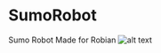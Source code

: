 # SumoRobot
Sumo Robot Made for Robian
![alt text](https://github.com/Basiim/basimabdullahtariq/tree/master/assets/img/robot1.jpeg?raw=true)
